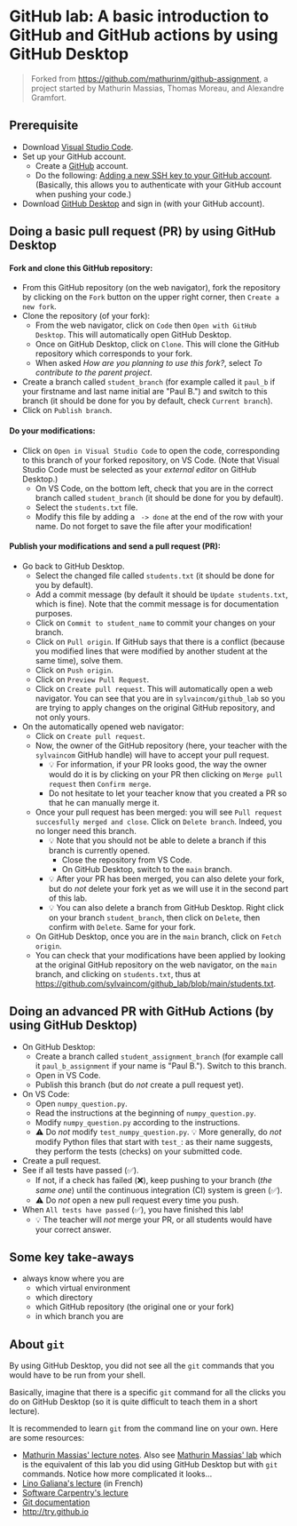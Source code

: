 # GitHub lab: A basic introduction to GitHub and GitHub actions by using GitHub Desktop

> Forked from https://github.com/mathurinm/github-assignment, a project started by Mathurin Massias, Thomas Moreau, and Alexandre Gramfort.

## Prerequisite

- Download [Visual Studio Code](https://code.visualstudio.com/download).
- Set up your GitHub account.
  - Create a [GitHub](https://github.com/login) account.
  - Do the following: [Adding a new SSH key to your GitHub account](https://docs.github.com/en/authentication/connecting-to-github-with-ssh/adding-a-new-ssh-key-to-your-github-account). (Basically, this allows you to authenticate with your GitHub account when pushing your code.)
- Download [GitHub Desktop](https://desktop.github.com/download/) and sign in (with your GitHub account).

## Doing a basic pull request (PR) by using GitHub Desktop

#### Fork and clone this GitHub repository:
- From this GitHub repository (on the web navigator), fork the repository by clicking on the `Fork` button on the upper right corner, then `Create a new fork`.
- Clone the repository (of your fork):
  - From the web navigator, click on `Code` then `Open with GitHub Desktop`. This will automatically open GitHub Desktop.
  - Once on GitHub Desktop, click on `Clone`. This will clone the GitHub repository which corresponds to your fork.
  - When asked _How are you planning to use this fork?_, select _To contribute to the parent project_.
- Create a branch called `student_branch` (for example called it `paul_b` if your firstname and last name initial are "Paul B.") and switch to this branch (it should be done for you by default, check `Current branch`).
- Click on `Publish branch`.

#### Do your modifications:
- Click on `Open in Visual Studio Code` to open the code, corresponding to this branch of your forked repository, on VS Code. (Note that Visual Studio Code must be selected as your *external editor* on GitHub Desktop.)
  - On VS Code, on the bottom left, check that you are in the correct branch called `student_branch` (it should be done for you by default).
  - Select the `students.txt` file.
  - Modify this file by adding a ` -> done` at the end of the row with your name. Do not forget to save the file after your modification!

#### Publish your modifications and send a pull request (PR):
- Go back to GitHub Desktop.
  - Select the changed file called `students.txt` (it should be done for you by default).
  - Add a commit message (by default it should be `Update students.txt`, which is fine). Note that the commit message is for documentation purposes.
  - Click on `Commit to student_name` to commit your changes on your branch.
  - Click on `Pull origin`. If GitHub says that there is a conflict (because you modified lines that were modified by another student at the same time), solve them.
  - Click on `Push origin`.
  - Click on `Preview Pull Request`.
  - Click on `Create pull request`. This will automatically open a web navigator. You can see that you are in `sylvaincom/github_lab` so you are trying to apply changes on the original GitHub repository, and not only yours.
- On the automatically opened web navigator:
  - Click on `Create pull request`.
  - Now, the owner of the GitHub repository (here, your teacher with the `sylvaincom` GitHub handle) will have to accept your pull request.
    - 💡 For information, if your PR looks good, the way the owner would do it is by clicking on your PR then clicking on `Merge pull request` then `Confirm merge`.
    - Do not hesitate to let your teacher know that you created a PR so that he can manually merge it.
  - Once your pull request has been merged: you will see `Pull request succesfully merged and close`. Click on `Delete branch`. Indeed, you no longer need this branch.
    - 💡 Note that you should not be able to delete a branch if this branch is currently opened.
      - Close the repository from VS Code.
      - On GitHub Desktop, switch to the `main` branch.
    - 💡 After your PR has been merged, you can also delete your fork, but do *not* delete your fork yet as we will use it in the second part of this lab.
    - 💡 You can also delete a branch from GitHub Desktop. Right click on your branch `student_branch`, then click on `Delete`, then confirm with `Delete`. Same for your fork.
  - On GitHub Desktop, once you are in the `main` branch, click on `Fetch origin`.
  - You can check that your modifications have been applied by looking at the original GitHub repository on the web navigator, on the `main` branch, and clicking on `students.txt`, thus at https://github.com/sylvaincom/github_lab/blob/main/students.txt.

## Doing an advanced PR with GitHub Actions (by using GitHub Desktop)

- On GitHub Desktop:
  - Create a branch called `student_assignment_branch` (for example call it `paul_b_assignment` if your name is "Paul B."). Switch to this branch.
  - Open in VS Code.
  - Publish this branch (but do *not* create a pull request yet).
- On VS Code:
  - Open `numpy_question.py`.
  - Read the instructions at the beginning of `numpy_question.py`.
  - Modify `numpy_question.py` according to the instructions.
  - ⚠️ Do *not* modify `test_numpy_question.py`. 💡 More generally, do *not* modify Python files that start with `test_`: as their name suggests, they perform the tests (checks) on your submitted code.
- Create a pull request.
- See if all tests have passed (✅).
  - If not, if a check has failed (❌), keep pushing to your branch (*the same one*) until the continuous integration (CI) system is green (✅).
  - ⚠️ Do *not* open a new pull request every time you push.
- When `All tests have passed` (✅), you have finished this lab!
  - 💡 The teacher will *not* merge your PR, or all students would have your correct answer.

## Some key take-aways

- always know where you are
  - which virtual environment
  - which directory
  - which GitHub repository (the original one or your fork)
  - in which branch you are

## About `git`

By using GitHub Desktop, you did not see all the `git` commands that you would have to be run from your shell.

Basically, imagine that there is a specific `git` command for all the clicks you do on GitHub Desktop (so it is quite difficult to teach them in a short lecture).

It is recommended to learn `git` from the command line on your own. Here are some resources:
- [Mathurin Massias' lecture notes](https://github.com/mathurinm/github-assignment?tab=readme-ov-file#general-information). Also see [Mathurin Massias' lab](https://github.com/mathurinm/github-assignment?tab=readme-ov-file#i-the-assignment) which is the equivalent of this lab you did using GitHub Desktop but with `git` commands. Notice how more complicated it looks...
- [Lino Galiana's lecture](https://pythonds.linogaliana.fr/content/git/) (in French)
- [Software Carpentry's lecture](https://swcarpentry.github.io/git-novice/)
- [Git documentation](documentation)
- http://try.github.io